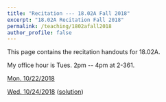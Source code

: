 ```yaml
---
title: "Recitation --- 18.02A Fall 2018"
excerpt: "18.02A Recitation Fall 2018"
permalink: /teaching/1802afall2018
author_profile: false
---
```


This page contains the recitation handouts for 18.02A. 

My office hour is Tues. 2pm -- 4pm at 2-361.

[Mon. 10/22/2018](/files/1802AFall2018/Vectors.pdf)

[Wed. 10/24/2018](/files/1802AFall2018/projection__determinant__cross_product.pdf) ([solution](/files/1802AFall2018/projection__determinant__cross_product_solution.pdf))